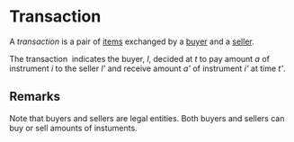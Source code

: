 # Transaction

A _transaction_ is a pair of [items](item.md) exchanged by
a [buyer](buyer.md) and a [seller](seller.md).

The transaction <math>&xi; = (t,a,i,l;t',a',i',l')</math> indicates the
buyer, _l_, decided at _t_ to pay amount _a_ of instrument _i_ to the
seller _l'_ and receive amount _a'_ of instrument _i'_ at time _t'_.

## Remarks

Note that buyers and sellers are legal entities. Both buyers and
sellers can buy or sell amounts of instuments.
